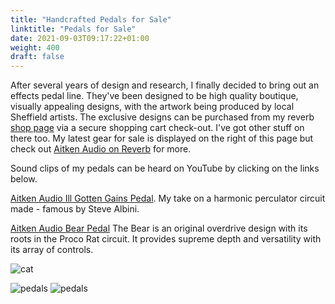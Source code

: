 ```yaml
---
title: "Handcrafted Pedals for Sale"
linktitle: "Pedals for Sale"
date: 2021-09-03T09:17:22+01:00
weight: 400
draft: false
---
```


After several years of design and research, I finally decided to bring out an effects pedal line. They've been designed to be high quality boutique, visually appealing designs, with the artwork being produced by local Sheffield artists. The exclusive designs can be purchased from my reverb [shop page](https://reverb.com/uk/shop/aitken-audio) via a secure shopping cart check-out. I've got other stuff on there too. My latest gear for sale is displayed on the right of this page but check out [Aitken Audio on Reverb](https://reverb.com/uk/shop/aitken-audio) for more.

Sound clips of my pedals can be heard on YouTube by clicking on the links below.

[Aitken Audio Ill Gotten Gains Pedal](https://youtu.be/f0ZgY2_W_dA). My take on a harmonic perculator circuit made - famous by Steve Albini.

[Aitken Audio Bear Pedal](https://youtu.be/SBlQ_etS07U) The Bear is an original overdrive design with its roots in the Proco Rat circuit. It provides supreme depth and versatility with its array of controls.

![cat](/img/Cat-Pedal-1.jpg)


![pedals](/img/pedals-2.jpg)
![pedals](/img/pedals-3i.jpg)
